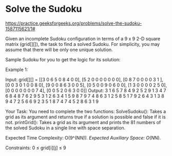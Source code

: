 # Solve the Sudoku

https://practice.geeksforgeeks.org/problems/solve-the-sudoku-1587115621/1#


Given an incomplete Sudoku configuration in terms of a 9 x 9  2-D square matrix (grid[][]), the task to find a solved Sudoku. For simplicity, you may assume that there will be only one unique solution.

Sample Sudoku for you to get the logic for its solution:




Example 1:

Input:
grid[][] = 
[[3 0 6 5 0 8 4 0 0],
[5 2 0 0 0 0 0 0 0],
[0 8 7 0 0 0 0 3 1 ],
[0 0 3 0 1 0 0 8 0],
[9 0 0 8 6 3 0 0 5],
[0 5 0 0 9 0 6 0 0],
[1 3 0 0 0 0 2 5 0],
[0 0 0 0 0 0 0 7 4],
[0 0 5 2 0 6 3 0 0]]
Output:
3 1 6 5 7 8 4 9 2
5 2 9 1 3 4 7 6 8
4 8 7 6 2 9 5 3 1
2 6 3 4 1 5 9 8 7
9 7 4 8 6 3 1 2 5
8 5 1 7 9 2 6 4 3
1 3 8 9 4 7 2 5 6
6 9 2 3 5 1 8 7 4
7 4 5 2 8 6 3 1 9

Your Task:
You need to complete the two functions:
SolveSudoku(): Takes a grid as its argument and returns true if a solution is possible and false if it is not.
printGrid(): Takes a grid as its argument and prints the 81 numbers of the solved Sudoku in a single line with space separation.


Expected Time Complexity: O(9^(N*N)).
Expected Auxiliary Space: O(N*N).


Constraints:
0 ≤ grid[i][j] ≤ 9
